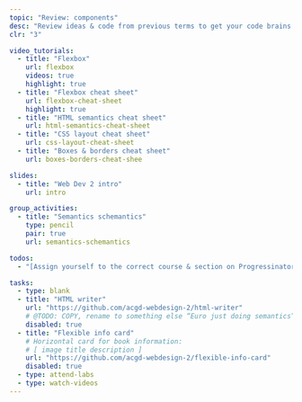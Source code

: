 ```yaml
---
topic: "Review: components"
desc: "Review ideas & code from previous terms to get your code brains working again."
clr: "3"

video_tutorials:
  - title: "Flexbox"
    url: flexbox
    videos: true
    highlight: true
  - title: "Flexbox cheat sheet"
    url: flexbox-cheat-sheet
    highlight: true
  - title: "HTML semantics cheat sheet"
    url: html-semantics-cheat-sheet
  - title: "CSS layout cheat sheet"
    url: css-layout-cheat-sheet
  - title: "Boxes & borders cheat sheet"
    url: boxes-borders-cheat-shee

slides:
  - title: "Web Dev 2 intro"
    url: intro

group_activities:
  - title: "Semantics schemantics"
    type: pencil
    pair: true
    url: semantics-schemantics

todos:
  - "[Assign yourself to the correct course & section on Progressinator for due dates](https://progress.learn-the-web.algonquindesign.ca/profile/)"

tasks:
  - type: blank
  - title: "HTML writer"
    url: "https://github.com/acgd-webdesign-2/html-writer"
    # @TODO: COPY, rename to something else “Euro just doing semantics”
    disabled: true
  - title: "Flexible info card"
    # Horizontal card for book information:
    # [ image title description ]
    url: "https://github.com/acgd-webdesign-2/flexible-info-card"
    disabled: true
  - type: attend-labs
  - type: watch-videos
---
```

